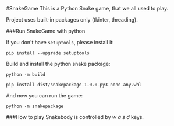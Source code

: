 #SnakeGame
This is a Python Snake game, that we all used to play.

Project uses built-in packages only (tkinter, threading).

###Run SnakeGame with python

If you don't have `setuptools`, please install it:

`pip install --upgrade setuptools`

Build and install the python snake package:

`python -m build`

`pip install dist/snakepackage-1.0.0-py3-none-any.whl`

And now you can run the game:

`python -m snakepackage`


###How to play
Snakebody is controlled by _w a s d_ keys.

